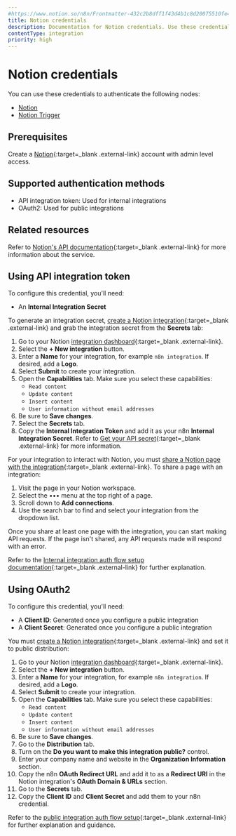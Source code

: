 ```yaml
---
#https://www.notion.so/n8n/Frontmatter-432c2b8dff1f43d4b1c8d20075510fe4
title: Notion credentials
description: Documentation for Notion credentials. Use these credentials to authenticate Notion in n8n, a workflow automation platform.
contentType: integration
priority: high
---
```


# Notion credentials

You can use these credentials to authenticate the following nodes:

- [Notion](/integrations/builtin/app-nodes/n8n-nodes-base.notion/)
- [Notion Trigger](/integrations/builtin/trigger-nodes/n8n-nodes-base.notiontrigger/)

## Prerequisites

Create a [Notion](https://notion.so){:target=_blank .external-link} account with admin level access.

## Supported authentication methods

- API integration token: Used for internal integrations
- OAuth2: Used for public integrations

## Related resources

Refer to [Notion's API documentation](https://developers.notion.com/reference/intro){:target=_blank .external-link} for more information about the service.

## Using API integration token

To configure this credential, you'll need:

- An **Internal Integration Secret**

To generate an integration secret, [create a Notion integration](https://developers.notion.com/docs/create-a-notion-integration#create-your-integration-in-notion){:target=_blank .external-link} and grab the integration secret from the **Secrets** tab:

1. Go to your Notion [integration dashboard](https://www.notion.com/my-integrations){:target=_blank .external-link}.
2. Select the **+ New integration** button.
3. Enter a **Name** for your integration, for example `n8n integration`. If desired, add a **Logo**.
4. Select **Submit** to create your integration.
5. Open the **Capabilities** tab. Make sure you select these capabilities:
    - `Read content`
    - `Update content`
    - `Insert content`
    - `User information without email addresses`
6. Be sure to **Save changes**.
7. Select the **Secrets** tab.
8. Copy the **Internal Integration Token** and add it as your n8n **Internal Integration Secret**. Refer to [Get your API secret](https://developers.notion.com/docs/create-a-notion-integration#get-your-api-secret){:target=_blank .external-link} for more information.

For your integration to interact with Notion, you must [share a Notion page with the integration](https://developers.notion.com/docs/create-a-notion-integration#give-your-integration-page-permissions){:target=_blank .external-link}. To share a page with an integration:

1. Visit the page in your Notion workspace.
2. Select the ••• menu at the top right of a page.
3. Scroll down to **Add connections**.
4. Use the search bar to find and select your integration from the dropdown list.

Once you share at least one page with the integration, you can start making API requests. If the page isn't shared, any API requests made will respond with an error.

Refer to the [Internal integration auth flow setup documentation](https://developers.notion.com/docs/authorization#internal-integration-auth-flow-set-up){:target=_blank .external-link} for further explanation.

## Using OAuth2

To configure this credential, you'll need:

- A **Client ID**: Generated once you configure a public integration
- A **Client Secret**: Generated once you configure a public integration

You must [create a Notion integration](https://developers.notion.com/docs/create-a-notion-integration#create-your-integration-in-notion){:target=_blank .external-link} and set it to public distribution:

1. Go to your Notion [integration dashboard](https://www.notion.so/my-integrations){:target=_blank .external-link}.
2. Select the **+ New integration** button.
3. Enter a **Name** for your integration, for example `n8n integration`. If desired, add a **Logo**.
4. Select **Submit** to create your integration.
5. Open the **Capabilities** tab. Make sure you select these capabilities:
    - `Read content`
    - `Update content`
    - `Insert content`
    - `User information without email addresses`
6. Be sure to **Save changes**.
7. Go to the **Distribution** tab.
8. Turn on the **Do you want to make this integration public?** control.
9. Enter your company name and website in the **Organization Information** section.
10. Copy the n8n **OAuth Redirect URL** and add it to as a **Redirect URI** in the Notion integration's **OAuth Domain & URLs** section.
11. Go to the **Secrets** tab.
12. Copy the **Client ID** and **Client Secret** and add them to your n8n credential.

Refer to the [public integration auth flow setup](https://developers.notion.com/docs/authorization#public-integration-auth-flow-set-up){:target=_blank .external-link} for further explanation and guidance.

